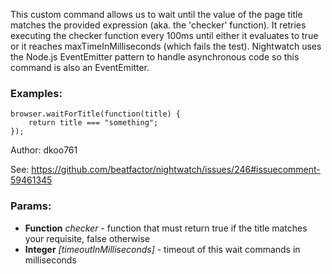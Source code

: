 

<!-- Start coffee/commands/waitForTitle.coffee -->

This custom command allows us to wait until the value of the page title matches the provided expression
(aka. the 'checker' function).
It retries executing the checker function every 100ms until either it evaluates to true or it reaches
maxTimeInMilliseconds (which fails the test).
Nightwatch uses the Node.js EventEmitter pattern to handle asynchronous code so this command is also an EventEmitter.
### Examples:

    browser.waitForTitle(function(title) {
        return title === "something";
    });

Author: dkoo761

See: https://github.com/beatfactor/nightwatch/issues/246#issuecomment-59461345

### Params:

* **Function** *checker* - function that must return true if the title matches your requisite, false otherwise
* **Integer** *[timeoutInMilliseconds]* - timeout of this wait commands in milliseconds

<!-- End coffee/commands/waitForTitle.coffee -->

